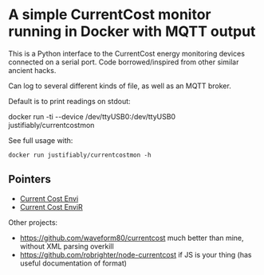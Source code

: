 # A simple CurrentCost monitor running in Docker with MQTT output

This is a Python interface to the CurrentCost energy monitoring
devices connected on a serial port.  Code borrowed/inspired from
other similar ancient hacks.

Can log to several different kinds of file, as well as an MQTT broker.

Default is to print readings on stdout:

   docker run -ti --device /dev/ttyUSB0:/dev/ttyUSB0 justifiably/currentcostmon

See full usage with:
 
	docker run justifiably/currentcostmon -h

## Pointers

* [Current Cost Envi](http://www.currentcost.com/product-envi.html)
* [Current Cost EnviR](http://www.currentcost.com/product-envir.html)

Other projects:

* <https://github.com/waveform80/currentcost> much better than mine,
  without XML parsing overkill
* <https://github.com/robrighter/node-currentcost> if JS is your thing
  (has useful documentation of format)
